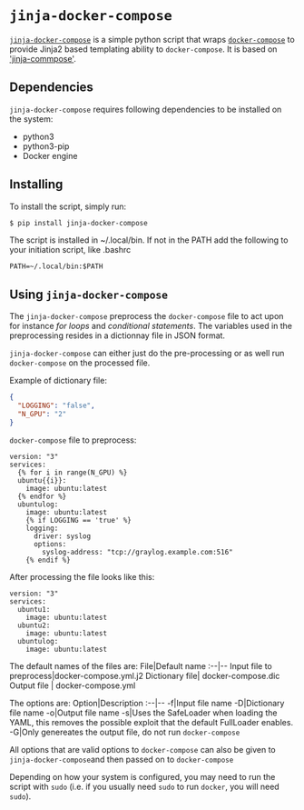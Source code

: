 # `jinja-docker-compose`
[`jinja-docker-compose`](https://github.com/MorganLindqvist/jinja-compose) is a simple python script that wraps [`docker-compose`](https://docs.docker.com/compose/) to provide Jinja2 based templating ability to `docker-compose`. It is based on ['jinja-commpose'](https://github.com/sinzlab/jinja-compose).

## Dependencies
`jinja-docker-compose` requires following dependencies to be installed on the system:
* python3
* python3-pip
* Docker engine

## Installing
To install the script, simply run:

```bash
$ pip install jinja-docker-compose
```
The script is installed in ~/.local/bin. If not in the PATH add the following to your initiation script, like .bashrc
```
PATH=~/.local/bin:$PATH
```

## Using `jinja-docker-compose`
The `jinja-docker-compose` preprocess the `docker-compose` file to act upon for instance *for loops* and *conditional statements*. The variables used in the preprocessing resides in a dictionnay file in JSON format.

`jinja-docker-compose` can either just do the pre-processing or as well run `docker-compose` on the processed file.

Example of dictionary file:
```json
{
  "LOGGING": "false",
  "N_GPU": "2"
}
```

`docker-compose` file to preprocess:
```
version: "3"
services:
  {% for i in range(N_GPU) %}
  ubuntu{{i}}:
    image: ubuntu:latest
  {% endfor %}
  ubuntulog:
    image: ubuntu:latest
    {% if LOGGING == 'true' %}
    logging:
      driver: syslog
      options:
        syslog-address: "tcp://graylog.example.com:516"
    {% endif %}
```
After processing the file looks like this:
```
version: "3"
services:
  ubuntu1:
    image: ubuntu:latest
  ubuntu2:
    image: ubuntu:latest
  ubuntulog:
    image: ubuntu:latest
```
The default names of the files are:
File|Default name
:--|--
Input file to preprocess|docker-compose.yml.j2
Dictionary file| docker-compose.dic
Output file | docker-compose.yml

The options are:
Option|Description
:--|--
-f|Input file name
-D|Dictionary file name
-o|Output file name
-s|Uses the SafeLoader when loading the YAML, this removes the possible exploit that the default FullLoader enables.
-G|Only genereates the output file, do not run `docker-compose`

All options that are valid options to `docker-compose` can also be given to `jinja-docker-compose`and then passed on to `docker-compose`

Depending on how your system is configured, you may need to run the script with `sudo` (i.e. if you usually need `sudo` to run `docker`, you will need `sudo`).